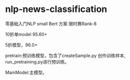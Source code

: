 # nlp-news-classification
零基础入门NLP small Bert 方案
限时赛Rank-8

10折单model 95.60+

5折模型，96.0+


pretrain:预训练模型，包含了createSample.py 创作训练样本, run_pretraining.py进行预训练。

MainModel:主模型。
